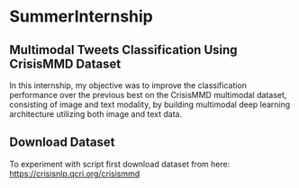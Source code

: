 # SummerInternship
## Multimodal Tweets Classification Using CrisisMMD Dataset
In this internship, my objective was to improve the classification performance over the previous best on the CrisisMMD multimodal dataset, consisting of image and text modality, by building multimodal deep learning architecture utilizing both image and text data.
## Download Dataset
To experiment with script first download dataset from here: https://crisisnlp.qcri.org/crisismmd
